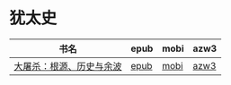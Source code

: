 # 犹太史

| 书名 | epub | mobi | azw3 |
| --- | --- | --- | --- |
| [大屠杀：根源、历史与余波](http://ct.dalanmei.com/f/31084289-571778072-aa65e8) | [epub](http://ct.dalanmei.com/f/31084289-571778072-aa65e8) | [mobi](http://ct.dalanmei.com/f/31084289-571517369-4d3b6f) | [azw3](http://ct.dalanmei.com/f/31084289-571923276-0bfa61) |
